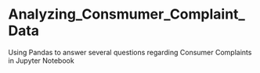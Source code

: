 # Analyzing_Consmumer_Complaint_Data
Using Pandas to answer several questions regarding Consumer Complaints in Jupyter Notebook
